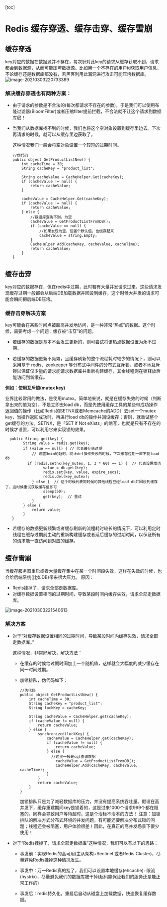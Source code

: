 

[toc]



# Redis 缓存穿透、缓存击穿、缓存雪崩



## 缓存穿透
key对应的数据在数据源并不存在，每次针对此key的请求从缓存获取不到，请求都会到数据源，从而可能压垮数据源。比如用一个不存在的用户id获取用户信息，不论缓存还是数据库都没有，若黑客利用此漏洞进行攻击可能压垮数据库。
![image-20210303220733389](https://homan-blog.oss-cn-beijing.aliyuncs.com/study-demo/redis-demo/image-20210303220733389.png)

### 解决缓存穿透也有两种方案：
- 由于请求的参数是不合法的(每次都请求不存在的参数)，于是我们可以使用布隆过滤器(BloomFilter)或者压缩filter提前拦截，不合法就不让这个请求到数据库层！
- 当我们从数据库找不到的时候，我们也将这个空对象设置到缓存里边去。下次再请求的时候，就可以从缓存里边获取了。

	这种情况我们一般会将空对象设置一个较短的过期时间。
	
    ```
    //伪代码
    public object GetProductListNew() {
        int cacheTime = 30;
        String cacheKey = "product_list";

        String cacheValue = CacheHelper.Get(cacheKey);
        if (cacheValue != null) {
            return cacheValue;
        }

        cacheValue = CacheHelper.Get(cacheKey);
        if (cacheValue != null) {
            return cacheValue;
        } else {
            //数据库查询不到，为空
            cacheValue = GetProductListFromDB();
            if (cacheValue == null) {
                //如果发现为空，设置个默认值，也缓存起来
                cacheValue = string.Empty;
            }
            CacheHelper.Add(cacheKey, cacheValue, cacheTime);
            return cacheValue;
        }
    }
    ```



## 缓存击穿

key对应的数据存在，但在redis中过期，此时若有大量并发请求过来，这些请求发现缓存过期一般都会从后端DB加载数据并回设到缓存，这个时候大并发的请求可能会瞬间把后端DB压垮。
### 缓存击穿解决方案
key可能会在某些时间点被超高并发地访问，是一种非常“热点”的数据。这个时候，需要考虑一个问题：缓存被“击穿”的问题。

- 若缓存的数据是基本不会发生更新的，则可尝试将该热点数据设置为永不过期。

- 若缓存的数据更新不频繁，且缓存刷新的整个流程耗时较少的情况下，则可以采用基于 redis、zookeeper 等分布式中间件的分布式互斥锁，或者本地互斥锁以保证仅少量的请求能请求数据库并重新构建缓存，其余线程则在锁释放后能访问到新缓存。
  

**例如：使用互斥锁(mutex key)**

业界比较常用的做法，是使用mutex。简单地来说，就是在缓存失效的时候（判断拿出来的值为空），不是立即去load db，而是先使用缓存工具的某些带成功操作返回值的操作（比如Redis的SETNX或者Memcache的ADD）去set一个mutex key，当操作返回成功时，再进行load db的操作并回设缓存；否则，就重试整个get缓存的方法。SETNX，是「SET if Not eXists」的缩写，也就是只有不存在的时候才设置，可以利用它来实现锁的效果。

  ```
    public String get(key) {
          String value = redis.get(key);
          if (value == null) { // 代表缓存值过期
              // 设置3min的超时，防止del操作失败的时候，下次缓存过期一直不能load db
          	if (redis.setnx(key_mutex, 1, 3 * 60) == 1) {  // 代表设置成功
                   value = db.get(key);
                   redis.set(key, value, expire_secs);
                   redis.del(key_mutex);
              } else {  // 这个时候代表同时候的其他线程已经load db并回设到缓存了，这时候重试获取缓存值即可
                   sleep(50);
                   get(key);  // 重试
              }
          } else {
              return value;      
          }
     }
  ```

- 若缓存的数据更新频繁或者缓存刷新的流程耗时较长的情况下，可以利用定时线程在缓存过期前主动的重新构建缓存或者延后缓存的过期时间，以保证所有的请求能一直访问到对应的缓存。



## 缓存雪崩

当缓存服务器重启或者大量缓存集中在某一个时间段失效，这样在失效的时候，也会给后端系统(比如DB)带来很大压力。
原因：
- Redis挂掉了，请求全部走数据库。
- 对缓存数据设置相同的过期时间，导致某段时间内缓存失效，请求全部走数据库。

![image-20210303221540613](https://homan-blog.oss-cn-beijing.aliyuncs.com/study-demo/redis-demo/image-20210303221540613.png)



### 解决方案

- 对于“对缓存数据设置相同的过期时间，导致某段时间内缓存失效，请求全部走数据库。”

  这种情况，非常好解决，解决方法：

  - 在缓存的时候给过期时间加上一个随机值，这样就会大幅度的减少缓存在同一时间过期。

  - 加锁排队，伪代码如下：

    ```
    //伪代码
    public object GetProductListNew() {
        int cacheTime = 30;
        String cacheKey = "product_list";
        String lockKey = cacheKey;
    
        String cacheValue = CacheHelper.get(cacheKey);
        if (cacheValue != null) {
            return cacheValue;
        } else {
            synchronized(lockKey) {
                cacheValue = CacheHelper.get(cacheKey);
                if (cacheValue != null) {
                    return cacheValue;
                } else {
                  //这里一般是sql查询数据
                    cacheValue = GetProductListFromDB(); 
                    CacheHelper.Add(cacheKey, cacheValue, cacheTime);
                }
            }
            return cacheValue;
        }
    }
    ```
    加锁排队只是为了减轻数据库的压力，并没有提高系统吞吐量。假设在高并发下，缓存重建期间key是锁着的，这是过来1000个请求999个都在阻塞的。同样会导致用户等待超时，这是个治标不治本的方法！
    注意：加锁排队的解决方式分布式环境的并发问题，有可能还要解决分布式锁的问题；线程还会被阻塞，用户体验很差！因此，在真正的高并发场景下很少使用！

    

- 对于“Redis挂掉了，请求全部走数据库”这种情况，我们可以有以下的思路：

	- 事发前：实现Redis的高可用(主从架构+Sentinel 或者Redis Cluster)，尽量避免Redis挂掉这种情况发生。

	- 事发中：万一Redis真的挂了，我们可以设置本地缓存(ehcache)+限流(hystrix)，尽量避免我们的数据库被干掉(起码能保证我们的服务还是能正常工作的)

	- 事发后：redis持久化，重启后自动从磁盘上加载数据，快速恢复缓存数据。
























